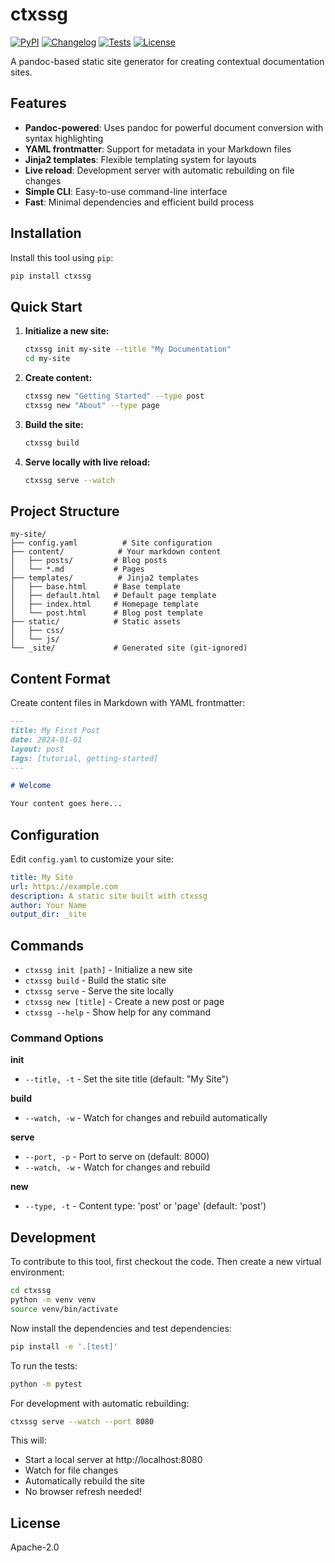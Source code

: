 # ctxssg

[![PyPI](https://img.shields.io/pypi/v/ctxssg.svg)](https://pypi.org/project/ctxssg/)
[![Changelog](https://img.shields.io/github/v/release/kgruel/ctxssg?include_prereleases&label=changelog)](https://github.com/kgruel/ctxssg/releases)
[![Tests](https://github.com/kgruel/ctxssg/actions/workflows/test.yml/badge.svg)](https://github.com/kgruel/ctxssg/actions/workflows/test.yml)
[![License](https://img.shields.io/badge/license-Apache%202.0-blue.svg)](https://github.com/kgruel/ctxssg/blob/master/LICENSE)

A pandoc-based static site generator for creating contextual documentation sites.

## Features

- **Pandoc-powered**: Uses pandoc for powerful document conversion with syntax highlighting
- **YAML frontmatter**: Support for metadata in your Markdown files
- **Jinja2 templates**: Flexible templating system for layouts
- **Live reload**: Development server with automatic rebuilding on file changes
- **Simple CLI**: Easy-to-use command-line interface
- **Fast**: Minimal dependencies and efficient build process

## Installation

Install this tool using `pip`:
```bash
pip install ctxssg
```

## Quick Start

1. **Initialize a new site:**
   ```bash
   ctxssg init my-site --title "My Documentation"
   cd my-site
   ```

2. **Create content:**
   ```bash
   ctxssg new "Getting Started" --type post
   ctxssg new "About" --type page
   ```

3. **Build the site:**
   ```bash
   ctxssg build
   ```

4. **Serve locally with live reload:**
   ```bash
   ctxssg serve --watch
   ```

## Project Structure

```
my-site/
├── config.yaml          # Site configuration
├── content/            # Your markdown content
│   ├── posts/         # Blog posts
│   └── *.md           # Pages
├── templates/          # Jinja2 templates
│   ├── base.html      # Base template
│   ├── default.html   # Default page template
│   ├── index.html     # Homepage template
│   └── post.html      # Blog post template
├── static/            # Static assets
│   ├── css/
│   └── js/
└── _site/             # Generated site (git-ignored)
```

## Content Format

Create content files in Markdown with YAML frontmatter:

```markdown
---
title: My First Post
date: 2024-01-01
layout: post
tags: [tutorial, getting-started]
---

# Welcome

Your content goes here...
```

## Configuration

Edit `config.yaml` to customize your site:

```yaml
title: My Site
url: https://example.com
description: A static site built with ctxssg
author: Your Name
output_dir: _site
```

## Commands

- `ctxssg init [path]` - Initialize a new site
- `ctxssg build` - Build the static site
- `ctxssg serve` - Serve the site locally
- `ctxssg new [title]` - Create a new post or page
- `ctxssg --help` - Show help for any command

### Command Options

**init**
- `--title, -t` - Set the site title (default: "My Site")

**build**
- `--watch, -w` - Watch for changes and rebuild automatically

**serve**
- `--port, -p` - Port to serve on (default: 8000)
- `--watch, -w` - Watch for changes and rebuild

**new**
- `--type, -t` - Content type: 'post' or 'page' (default: 'post')

## Development

To contribute to this tool, first checkout the code. Then create a new virtual environment:
```bash
cd ctxssg
python -m venv venv
source venv/bin/activate
```

Now install the dependencies and test dependencies:
```bash
pip install -e '.[test]'
```

To run the tests:
```bash
python -m pytest
```

For development with automatic rebuilding:
```bash
ctxssg serve --watch --port 8080
```

This will:
- Start a local server at http://localhost:8080
- Watch for file changes
- Automatically rebuild the site
- No browser refresh needed!

## License

Apache-2.0